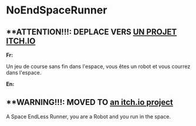 # NoEndSpaceRunner

## **ATTENTION!!!: DEPLACE VERS [UN PROJET ITCH.IO](https://gzod01.itch.io/noendspacerunner)

**Fr:**

Un jeu de course sans fin dans l'espace, vous êtes un robot et vous courrez dans l'espace.


**En:**

## **WARNING!!!: MOVED TO [an itch.io project](https://gzod01.itch.io/noendspacerunner)

A Space EndLess Runner, you are a Robot and you run in the space.
